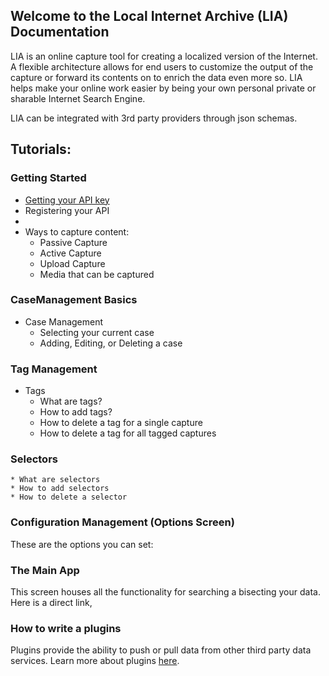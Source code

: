 ## Welcome to the Local Internet Archive (LIA) Documentation

LIA is an online capture tool for creating a localized version of the Internet. A flexible architecture allows for end users to customize the output of the capture or forward its contents on to enrich the data even more so.
LIA helps make your online work easier by being your own personal private or sharable Internet Search Engine.

LIA can be integrated with 3rd party providers through json schemas.

## Tutorials:

### Getting Started
* [Getting your API key](/get_license/)
* Registering your API
* 
* Ways to capture content:
  * Passive Capture
  * Active Capture
  * Upload Capture
  * Media that can be captured

### CaseManagement Basics 
 
* Case Management
  * Selecting your current case
  * Adding, Editing, or Deleting a case


### Tag Management
  * Tags
    * What are tags?
    * How to add tags?
    * How to delete a tag for a single capture
    * How to delete a tag for all tagged captures
 

### Selectors
    * What are selectors
    * How to add selectors
    * How to delete a selector

### Configuration Management (Options Screen)
These are the options you can set:

### The Main App
This screen houses all the functionality for searching a bisecting your data. Here is a direct link, 


### How to write a plugins
Plugins provide the ability to push or pull data from other third party data services. Learn more about 
plugins [here](/plugin_customization/).





